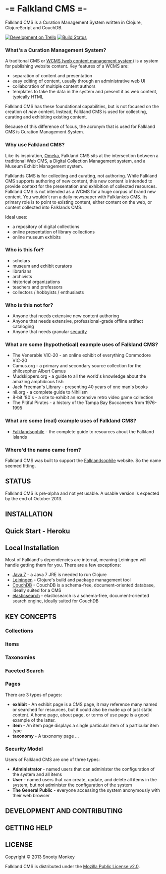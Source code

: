-= Falkland CMS =-
============

Falkland CMS is a Curation Management System written in Clojure, ClojureScript and CouchDB.

[![Development on Trello](http://snooty-monkey-open-images.s3.amazonaws.com/managed_on_trello.jpg)](https://trello.com/b/UgzPjFAX/falkland-cms) [![Build Status](https://travis-ci.org/SnootyMonkey/Falkland-CMS.png?branch=master)](https://travis-ci.org/SnootyMonkey/Falkland-CMS)

### What's a Curation Management System?

A traditonal CMS or [WCMS (web content management system)](http://en.wikipedia.org/wiki/Web_content_management_system) is a system for publishing website content. Key features of a WCMS are:

* separation of content and presentation
* easy editing of content, usually through an administrative web UI
* collaboration of multiple content authors
* templates to take the data in the system and present it as web content, typically HTML

Falkland CMS has these foundational capabilities, but is not focused on the creation of *new* content. Instead, Falkland CMS is used for collecting, curating and exhibiting existing content.

Because of this difference of focus, the acronym that is used for Falkland CMS is Curation Management System.

### Why use Falkland CMS?

Like its inspiration, [Omeka](http://omeka.org/about/), Falkland CMS sits at the intersection between a traditional Web CMS, a Digital Collection Management system, and a Museum Exhibit Management system.

Falklands CMS is for collecting and curating, not authoring. While Falkland CMS supports authoring of new content, this new content is intended to provide context for the presentation and exhibition of collected resources. Falkland CMS is not intended as a WCMS for a huge corpus of brand new content. You wouldn't run a daily newspaper with Falklankds CMS. Its primary role is to point to existing content, either content on the web, or content collected into Falklands CMS.

Ideal uses:

* a repository of digital collections
* online presentation of library collections
* online museum exhibits

### Who is this for?

* scholars
* museum and exhibit curators
* librarians
* archivists
* historical organizations
* teachers and professors
* collectors / hobbyists / enthusiasts

### Who is this not for?

* Anyone that needs extensive new content authoring
* Anyone that needs extensive, professional-grade offline artifact cataloging
* Anyone that needs granular [security](#security)

### What are some (hypothetical) example uses of Falkland CMS?

* The Venerable VIC-20 - an online exhibit of everything Commodore VIC-20
* Camus.org - a primary and secondary source collection for the philosopher Albert Camus
* Mudskippers.org - a guide to all the world's knowledge about the amazing amphibious fish
* Jack Freeman's Library - presenting 40 years of one man's books
* nil.org - a complete guide to Nihilism 
* 8-bit '80's - a site to exhibit an extensive retro video game collection
* The Pitiful Pirates - a history of the Tampa Bay Buccaneers from 1976-1995

### What are some (real) example uses of Falkland CMS?

* [Falklandsophile](http://falklandsophile.com) - the complete guide to resources about the Falkland Islands

### Where'd the name came from?

Falkland CMS was built to support the [Falklandsophile](http://falklandsophile.com) website. So the name seemed fitting.

## STATUS

Falkland CMS is pre-alpha and not yet usable. A usable version is expected by the end of October 2013.

## INSTALLATION

## Quick Start - Heroku

## Local Installation

Most of Falkland's dependencies are internal, meaning Leiningen will handle getting them for you. There are a few exceptions:

* [Java 7](http://www.oracle.com/technetwork/java/javase/downloads/index.html) - a Java 7 JRE is needed to run Clojure
* [Leiningen](https://github.com/technomancy/leiningen) - Clojure's build and package management tool
* [CouchDB](http://http://couchdb.apache.org/) - CouchDB is a schema-free, document-oriented database, ideally suited for a CMS
* [elasticsearch](http://www.elasticsearch.org/) - elasticsearch is a schema-free, document-oriented search engine, ideally suited for CouchDB

## KEY CONCEPTS

### Collections

### Items

### Taxonomies

### Faceted Search

### Pages

There are 3 types of pages:

* **exhibit** - An exhibit page is a CMS page, it may reference many named or searched for resources, but it could also be made up of just static content. A home page, about page, or terms of use page is a good example of the latter.
* **item** - An item page displays a single particular item of a particular item type
* **taxonomy** - A taxonomy page ...

### <a name="security"/> Security Model

Users of Falkland CMS are one of three types:

* **Administrator** - named users that can administer the configuration of the system and all items
* **User** - named users that can create, update, and delete all items in the system, but not administer the configuration of the system
* **The General Public** - everyone accessing the system anonymously with their web browser

## DEVELOPMENT AND CONTRIBUTING

## GETTING HELP

## LICENSE

Copyright © 2013 Snooty Monkey

Falkland CMS is distributed under the [Mozilla Public License v2.0](http://www.mozilla.org/MPL/2.0/).
